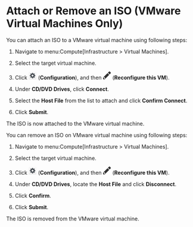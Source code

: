 # Attach or Remove an ISO (VMware Virtual Machines Only)

You can attach an ISO to a VMware virtual machine using following steps:

1.  Navigate to menu:Compute\[Infrastructure \> Virtual Machines\].

2.  Select the target virtual machine.

3.  Click ![1847](/images/1847.png) (**Configuration**), and then
    ![1851](/images/1851.png) (**Reconfigure this VM**).

4.  Under **CD/DVD Drives**, click **Connect**.

5.  Select the **Host File** from the list to attach and click **Confirm
    Connect**.

6.  Click **Submit**.

The ISO is now attached to the VMware virtual machine.

You can remove an ISO on VMware virtual machine using following steps:

1.  Navigate to menu:Compute\[Infrastructure \> Virtual Machines\].

2.  Select the target virtual machine.

3.  Click ![1847](/images/1847.png) (**Configuration**), and then
    ![1851](/images/1851.png) (**Reconfigure this VM**).

4.  Under **CD/DVD Drives**, locate the **Host File** and click
    **Disconnect**.

5.  Click **Confirm**.

6.  Click **Submit**.

The ISO is removed from the VMware virtual machine.
